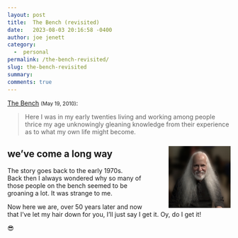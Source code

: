 ```yaml
---
layout: post
title:  The Bench (revisited)
date:   2023-08-03 20:16:58 -0400
author: joe jenett
category:
  -  personal
permalink: /the-bench-revisited/
slug: the-bench-revisited
summary: 
comments: true
---
```

<p><a href="/the_bench/">The Bench</a> <small>(May 19, 2010)</small>:</p>
<blockquote><p>Here I was in my early twenties living and working among people thrice my age unknowingly gleaning knowledge from their experience as to what my own life might become.</p></blockquote> 
<p>
<img src="/images/joenow.jpg" alt="" style="position:relative;float:right;width:140px;top:10px;margin-left:36px;">
<h2>
we’ve come a long way
</h2>
</p>
<p>
The story goes back to the early 1970s.<br>Back then I always wondered why so many of those people on the bench seemed to be groaning a lot. It was strange to me.
</p>
<p>
Now here we are, over 50 years later and now that I’ve let my hair down for you, I’ll just say I get it. Oy, do I get it! 
</p>
<p>😎</p>




<a href="https://brid.gy/publish/mastodon"></a>
